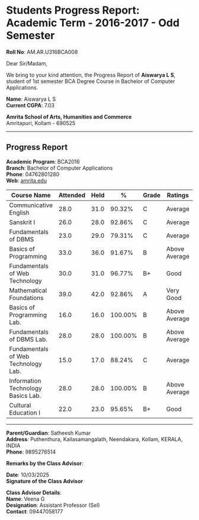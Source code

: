 # Students Progress Report: Academic Term - 2016-2017 - Odd Semester

**Roll No**: AM.AR.U316BCA008

Dear Sir/Madam,

We bring to your kind attention, the Progress Report of **Aiswarya L S**, student of 1st semester BCA Degree Course in Bachelor of Computer Applications.

**Name**: Aiswarya L S  
**Current CGPA**: 7.03

**Amrita School of Arts, Humanities and Commerce**  
Amritapuri, Kollam - 690525

---

## Progress Report

**Academic Program**: BCA2016  
**Branch**: Bachelor of Computer Applications  
**Phone**: 04762801280  
**Web**: [amrita.edu](http://amrita.edu)

| Course Name                          | Attended | Held | %       | Grade | Ratings       | Status |
|-------------------------------------|----------|------|---------|-------|----------------|--------|
| Communicative English               | 28.0     | 31.0 | 90.32%  | C     | Average        | Passed |
| Sanskrit I                          | 26.0     | 28.0 | 92.86%  | C     | Average        | Passed |
| Fundamentals of DBMS                | 23.0     | 29.0 | 79.31%  | C     | Average        | Passed |
| Basics of Programming               | 33.0     | 36.0 | 91.67%  | B     | Above Average  | Passed |
| Fundamentals of Web Technology      | 30.0     | 31.0 | 96.77%  | B+    | Good           | Passed |
| Mathematical Foundations            | 39.0     | 42.0 | 92.86%  | A     | Very Good      | Passed |
| Basics of Programming Lab.          | 16.0     | 16.0 | 100.00% | B     | Above Average  | Passed |
| Fundamentals of DBMS Lab.           | 28.0     | 28.0 | 100.00% | B     | Above Average  | Passed |
| Fundamentals of Web Technology Lab. | 15.0     | 17.0 | 88.24%  | C     | Average        | Passed |
| Information Technology Basics Lab.  | 28.0     | 28.0 | 100.00% | B     | Above Average  | Passed |
| Cultural Education I                | 22.0     | 23.0 | 95.65%  | B+    | Good           | Passed |

---

**Parent/Guardian**: Satheesh Kumar  
**Address**: Puthenthura, Kailasamangalath, Neendakara, Kollam, KERALA, INDIA  
**Phone**: 9895276514

**Remarks by the Class Advisor**:

**Date**: 10/03/2025  
**Signature of the Class Advisor**

**Class Advisor Details**:  
**Name**: Veena G  
**Designation**: Assistant Professor (Sel)  
**Contact**: 09447058177
